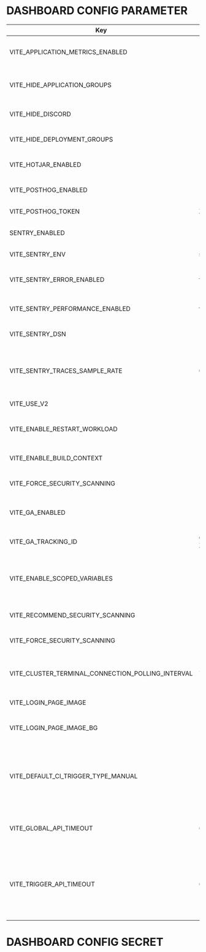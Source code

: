 # DASHBOARD CONFIG PARAMETER

| Key                               | Value     | Description                                     |
|-----------------------------------|-----------|-------------------------------------------------|
| VITE_APPLICATION_METRICS_ENABLED        | "true"    | Show application metrics button                |
| VITE_HIDE_APPLICATION_GROUPS            | "false"   | Hide application group from Devtron UI         |
| VITE_HIDE_DISCORD                       | "true"    | Hide Discord button from UI                    |
| VITE_HIDE_DEPLOYMENT_GROUPS         | "false"   | Enable GitOps and Helm option                 |
| VITE_HOTJAR_ENABLED                     | "false"   | Hotjar integration status                      |
| VITE_POSTHOG_ENABLED                    | "true"    | PostHog integration status                     |
| VITE_POSTHOG_TOKEN                      | XXXXXXXX  | PostHog API token                        |
| SENTRY_ENABLED                     | "false"   | Sentry integration status                      |
| VITE_SENTRY_ENV                         | stage     | Sentry environment                              |
| VITE_SENTRY_ERROR_ENABLED               | false     |  To send uncaught errors to sentry             |
| VITE_SENTRY_PERFORMANCE_ENABLED         | false     |  To send persormance sentry      |
| VITE_SENTRY_DSN                         | ''        | SENTRY Data Source Name |
| VITE_SENTRY_TRACES_SAMPLE_RATE          | 0.2       | Rate at which data send to sentry.(min=0 max=1)|
| VITE_USE_V2                             | "true"    | Use the v2 APIs                                 |
| VITE_ENABLE_RESTART_WORKLOAD            | "false"    | Show restart pods option in app details page   |
| VITE_ENABLE_BUILD_CONTEXT               | "true"    | Enable build context in Devtron UI             |
| VITE_FORCE_SECURITY_SCANNING            | "false"   | Force security scanning                         |
| VITE_GA_ENABLED                         | "true"    | Enable Google Analytics (GA)                   |
| VITE_GA_TRACKING_ID                     | G-XXXXXXXX | Google Analytics tracking ID                 |
| VITE_ENABLE_SCOPED_VARIABLES            | "false" | For enabling scoped variable from UI, also need to enable it in backend.          |
| VITE_RECOMMEND_SECURITY_SCANNING        | "false"    | Recommend security scanning                  |
| VITE_FORCE_SECURITY_SCANNING            | "false"    |  Force Security Scanning                |
| VITE_CLUSTER_TERMINAL_CONNECTION_POLLING_INTERVAL     | 7000    |  Interval for checking connection with cluster terminal.     |
| VITE_LOGIN_PAGE_IMAGE                   | ""         | Login page image url                          |
| VITE_LOGIN_PAGE_IMAGE_BG                | ""         | Login page image background color code        |
| VITE_DEFAULT_CI_TRIGGER_TYPE_MANUAL     | "false"    | Change default trigger behaviour of newly created ci-pipeline to manual |
| VITE_GLOBAL_API_TIMEOUT    |  60000  | Default timeout for all API requests in DASHBOARD  |
| VITE_TRIGGER_API_TIMEOUT   |  60000  | Default timeout for all API requests for Trigger calls (Deploy artifacts, charts) in DASHBOARD  |

# DASHBOARD CONFIG SECRET
